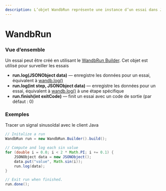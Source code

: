 ```yaml
---
description: L’objet WandbRun représente une instance d’un essai dans Java.
---
```


# WandbRun

###  Vue d’ensemble

Un essai peut être créé en utilisant le [WandbRun Builder](https://docs.wandb.ai/ref/java/wandbrun-builder). Cet objet est utilisé pour surveiller les essais 

* **run.log\(JSONObject data\)** — enregistre les données pour un essai, équivalent à [wandb.log\(\)](https://docs.wandb.ai/library/log)
* **run.log\(int step, JSONObject data\)** — enregistre les données pour un essai, équivalent à [wandb.log\(\)](https://docs.wandb.ai/library/log) à une étape spécifique
* **run.finish\(int exitCode\)** — finit un essai avec un code de sortie \(par défaut : 0\)

### Exemples

Tracer un signal sinusoïdal avec le client Java

```java
// Initalize a run
WandbRun run = new WandbRun.Builder().build();

// Compute and log each sin value
for (double i = 0.0; i < 2 * Math.PI; i += 0.1) {
    JSONObject data = new JSONObject();
    data.put("value", Math.sin(i));
    run.log(data);
}

// Exit run when finished.
run.done();
```







